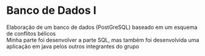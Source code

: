 # Banco de Dados I  
Elaboração de um banco de dados (PostGreSQL) baseado em um esquema de conflitos bélicos  
Minha parte foi desenvolver a parte SQL, mas também foi desenvolvida uma aplicação em java pelos outros integrantes do grupo
